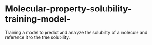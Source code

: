 # Molecular-property-solubility-training-model-
Training a model to predict and analyze the solubility of a molecule and reference it to the true solubility. 
